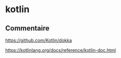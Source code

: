# kotlin

## Commentaire

https://github.com/Kotlin/dokka

https://kotlinlang.org/docs/reference/kotlin-doc.html